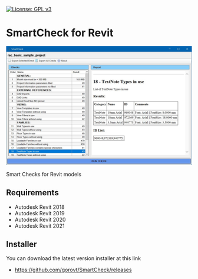 [![License: GPL v3](https://img.shields.io/badge/License-GPL%20v3-blue.svg?style=for-the-badge)](http://www.gnu.org/licenses/gpl-3.0)
# SmartCheck for Revit

<img src="Images/SmartCheck_Main.JPG" width="640" />

 Smart Checks for Revit models

## Requirements
* Autodesk Revit 2018
* Autodesk Revit 2019
* Autodesk Revit 2020
* Autodesk Revit 2021

## Installer
You can download the latest version installer at this link
* https://github.com/gorovt/SmartCheck/releases
